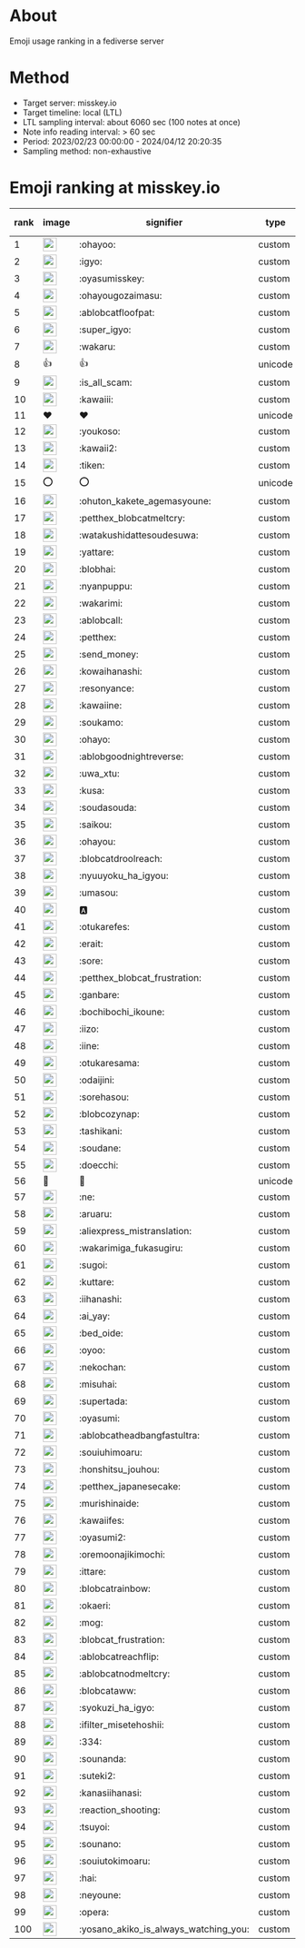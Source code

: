 # About
Emoji usage ranking in a fediverse server

# Method
- Target server: misskey.io
- Target timeline: local (LTL)
- LTL sampling interval: about 6060 sec (100 notes at once)
- Note info reading interval: > 60 sec
- Period: 2023/02/23 00:00:00 - 2024/04/12 20:20:35 
- Sampling method: non-exhaustive

# Emoji ranking at misskey.io

|rank|image|signifier|type|frequency score|
|----|----|----|----|----|
|1|<img height="24" src="https://misskey.io/emoji/ohayoo.webp">|:ohayoo:|custom|177988|
|2|<img height="24" src="https://misskey.io/emoji/igyo.webp">|:igyo:|custom|114358|
|3|<img height="24" src="https://misskey.io/emoji/oyasumisskey.webp">|:oyasumisskey:|custom|76926|
|4|<img height="24" src="https://misskey.io/emoji/ohayougozaimasu.webp">|:ohayougozaimasu:|custom|41421|
|5|<img height="24" src="https://misskey.io/emoji/ablobcatfloofpat.webp">|:ablobcatfloofpat:|custom|34114|
|6|<img height="24" src="https://misskey.io/emoji/super_igyo.webp">|:super_igyo:|custom|32688|
|7|<img height="24" src="https://misskey.io/emoji/wakaru.webp">|:wakaru:|custom|29264|
|8|👍|👍|unicode|24630|
|9|<img height="24" src="https://misskey.io/emoji/is_all_scam.webp">|:is_all_scam:|custom|23494|
|10|<img height="24" src="https://misskey.io/emoji/kawaiii.webp">|:kawaiii:|custom|22172|
|11|❤|❤|unicode|21370|
|12|<img height="24" src="https://misskey.io/emoji/youkoso.webp">|:youkoso:|custom|19772|
|13|<img height="24" src="https://misskey.io/emoji/kawaii2.webp">|:kawaii2:|custom|19243|
|14|<img height="24" src="https://misskey.io/emoji/tiken.webp">|:tiken:|custom|17247|
|15|⭕|⭕|unicode|16700|
|16|<img height="24" src="https://misskey.io/emoji/ohuton_kakete_agemasyoune.webp">|:ohuton_kakete_agemasyoune:|custom|16681|
|17|<img height="24" src="https://misskey.io/emoji/petthex_blobcatmeltcry.webp">|:petthex_blobcatmeltcry:|custom|16390|
|18|<img height="24" src="https://misskey.io/emoji/watakushidattesoudesuwa.webp">|:watakushidattesoudesuwa:|custom|16263|
|19|<img height="24" src="https://misskey.io/emoji/yattare.webp">|:yattare:|custom|15858|
|20|<img height="24" src="https://misskey.io/emoji/blobhai.webp">|:blobhai:|custom|15526|
|21|<img height="24" src="https://misskey.io/emoji/nyanpuppu.webp">|:nyanpuppu:|custom|14322|
|22|<img height="24" src="https://misskey.io/emoji/wakarimi.webp">|:wakarimi:|custom|14298|
|23|<img height="24" src="https://misskey.io/emoji/ablobcall.webp">|:ablobcall:|custom|13978|
|24|<img height="24" src="https://misskey.io/emoji/petthex.webp">|:petthex:|custom|13397|
|25|<img height="24" src="https://misskey.io/emoji/send_money.webp">|:send_money:|custom|13241|
|26|<img height="24" src="https://misskey.io/emoji/kowaihanashi.webp">|:kowaihanashi:|custom|12511|
|27|<img height="24" src="https://misskey.io/emoji/resonyance.webp">|:resonyance:|custom|11664|
|28|<img height="24" src="https://misskey.io/emoji/kawaiine.webp">|:kawaiine:|custom|11526|
|29|<img height="24" src="https://misskey.io/emoji/soukamo.webp">|:soukamo:|custom|11308|
|30|<img height="24" src="https://misskey.io/emoji/ohayo.webp">|:ohayo:|custom|11071|
|31|<img height="24" src="https://misskey.io/emoji/ablobgoodnightreverse.webp">|:ablobgoodnightreverse:|custom|10811|
|32|<img height="24" src="https://misskey.io/emoji/uwa_xtu.webp">|:uwa_xtu:|custom|10501|
|33|<img height="24" src="https://misskey.io/emoji/kusa.webp">|:kusa:|custom|10133|
|34|<img height="24" src="https://misskey.io/emoji/soudasouda.webp">|:soudasouda:|custom|9913|
|35|<img height="24" src="https://misskey.io/emoji/saikou.webp">|:saikou:|custom|9470|
|36|<img height="24" src="https://misskey.io/emoji/ohayou.webp">|:ohayou:|custom|9123|
|37|<img height="24" src="https://misskey.io/emoji/blobcatdroolreach.webp">|:blobcatdroolreach:|custom|8867|
|38|<img height="24" src="https://misskey.io/emoji/nyuuyoku_ha_igyou.webp">|:nyuuyoku_ha_igyou:|custom|8615|
|39|<img height="24" src="https://misskey.io/emoji/umasou.webp">|:umasou:|custom|8097|
|40|<img height="24" src="https://misskey.io/emoji/a.webp">|:a:|custom|7959|
|41|<img height="24" src="https://misskey.io/emoji/otukarefes.webp">|:otukarefes:|custom|7823|
|42|<img height="24" src="https://misskey.io/emoji/erait.webp">|:erait:|custom|7673|
|43|<img height="24" src="https://misskey.io/emoji/sore.webp">|:sore:|custom|7430|
|44|<img height="24" src="https://misskey.io/emoji/petthex_blobcat_frustration.webp">|:petthex_blobcat_frustration:|custom|7361|
|45|<img height="24" src="https://misskey.io/emoji/ganbare.webp">|:ganbare:|custom|7161|
|46|<img height="24" src="https://misskey.io/emoji/bochibochi_ikoune.webp">|:bochibochi_ikoune:|custom|7104|
|47|<img height="24" src="https://misskey.io/emoji/iizo.webp">|:iizo:|custom|7098|
|48|<img height="24" src="https://misskey.io/emoji/iine.webp">|:iine:|custom|6990|
|49|<img height="24" src="https://misskey.io/emoji/otukaresama.webp">|:otukaresama:|custom|6969|
|50|<img height="24" src="https://misskey.io/emoji/odaijini.webp">|:odaijini:|custom|6526|
|51|<img height="24" src="https://misskey.io/emoji/sorehasou.webp">|:sorehasou:|custom|6460|
|52|<img height="24" src="https://misskey.io/emoji/blobcozynap.webp">|:blobcozynap:|custom|6082|
|53|<img height="24" src="https://misskey.io/emoji/tashikani.webp">|:tashikani:|custom|5983|
|54|<img height="24" src="https://misskey.io/emoji/soudane.webp">|:soudane:|custom|5940|
|55|<img height="24" src="https://misskey.io/emoji/doecchi.webp">|:doecchi:|custom|5922|
|56|🎉|🎉|unicode|5598|
|57|<img height="24" src="https://misskey.io/emoji/ne.webp">|:ne:|custom|5594|
|58|<img height="24" src="https://misskey.io/emoji/aruaru.webp">|:aruaru:|custom|5586|
|59|<img height="24" src="https://misskey.io/emoji/aliexpress_mistranslation.webp">|:aliexpress_mistranslation:|custom|5473|
|60|<img height="24" src="https://misskey.io/emoji/wakarimiga_fukasugiru.webp">|:wakarimiga_fukasugiru:|custom|5425|
|61|<img height="24" src="https://misskey.io/emoji/sugoi.webp">|:sugoi:|custom|5298|
|62|<img height="24" src="https://misskey.io/emoji/kuttare.webp">|:kuttare:|custom|5269|
|63|<img height="24" src="https://misskey.io/emoji/iihanashi.webp">|:iihanashi:|custom|5267|
|64|<img height="24" src="https://misskey.io/emoji/ai_yay.webp">|:ai_yay:|custom|5255|
|65|<img height="24" src="https://misskey.io/emoji/bed_oide.webp">|:bed_oide:|custom|5202|
|66|<img height="24" src="https://misskey.io/emoji/oyoo.webp">|:oyoo:|custom|4990|
|67|<img height="24" src="https://misskey.io/emoji/nekochan.webp">|:nekochan:|custom|4969|
|68|<img height="24" src="https://misskey.io/emoji/misuhai.webp">|:misuhai:|custom|4892|
|69|<img height="24" src="https://misskey.io/emoji/supertada.webp">|:supertada:|custom|4849|
|70|<img height="24" src="https://misskey.io/emoji/oyasumi.webp">|:oyasumi:|custom|4835|
|71|<img height="24" src="https://misskey.io/emoji/ablobcatheadbangfastultra.webp">|:ablobcatheadbangfastultra:|custom|4817|
|72|<img height="24" src="https://misskey.io/emoji/souiuhimoaru.webp">|:souiuhimoaru:|custom|4761|
|73|<img height="24" src="https://misskey.io/emoji/honshitsu_jouhou.webp">|:honshitsu_jouhou:|custom|4668|
|74|<img height="24" src="https://misskey.io/emoji/petthex_japanesecake.webp">|:petthex_japanesecake:|custom|4575|
|75|<img height="24" src="https://misskey.io/emoji/murishinaide.webp">|:murishinaide:|custom|4545|
|76|<img height="24" src="https://misskey.io/emoji/kawaiifes.webp">|:kawaiifes:|custom|4536|
|77|<img height="24" src="https://misskey.io/emoji/oyasumi2.webp">|:oyasumi2:|custom|4317|
|78|<img height="24" src="https://misskey.io/emoji/oremoonajikimochi.webp">|:oremoonajikimochi:|custom|4303|
|79|<img height="24" src="https://misskey.io/emoji/ittare.webp">|:ittare:|custom|4093|
|80|<img height="24" src="https://misskey.io/emoji/blobcatrainbow.webp">|:blobcatrainbow:|custom|4060|
|81|<img height="24" src="https://misskey.io/emoji/okaeri.webp">|:okaeri:|custom|4056|
|82|<img height="24" src="https://misskey.io/emoji/mog.webp">|:mog:|custom|4037|
|83|<img height="24" src="https://misskey.io/emoji/blobcat_frustration.webp">|:blobcat_frustration:|custom|4037|
|84|<img height="24" src="https://misskey.io/emoji/ablobcatreachflip.webp">|:ablobcatreachflip:|custom|4005|
|85|<img height="24" src="https://misskey.io/emoji/ablobcatnodmeltcry.webp">|:ablobcatnodmeltcry:|custom|3999|
|86|<img height="24" src="https://misskey.io/emoji/blobcataww.webp">|:blobcataww:|custom|3947|
|87|<img height="24" src="https://misskey.io/emoji/syokuzi_ha_igyo.webp">|:syokuzi_ha_igyo:|custom|3924|
|88|<img height="24" src="https://misskey.io/emoji/ifilter_misetehoshii.webp">|:ifilter_misetehoshii:|custom|3921|
|89|<img height="24" src="https://misskey.io/emoji/334.webp">|:334:|custom|3761|
|90|<img height="24" src="https://misskey.io/emoji/sounanda.webp">|:sounanda:|custom|3755|
|91|<img height="24" src="https://misskey.io/emoji/suteki2.webp">|:suteki2:|custom|3628|
|92|<img height="24" src="https://misskey.io/emoji/kanasiihanasi.webp">|:kanasiihanasi:|custom|3627|
|93|<img height="24" src="https://misskey.io/emoji/reaction_shooting.webp">|:reaction_shooting:|custom|3575|
|94|<img height="24" src="https://misskey.io/emoji/tsuyoi.webp">|:tsuyoi:|custom|3503|
|95|<img height="24" src="https://misskey.io/emoji/sounano.webp">|:sounano:|custom|3471|
|96|<img height="24" src="https://misskey.io/emoji/souiutokimoaru.webp">|:souiutokimoaru:|custom|3398|
|97|<img height="24" src="https://misskey.io/emoji/hai.webp">|:hai:|custom|3397|
|98|<img height="24" src="https://misskey.io/emoji/neyoune.webp">|:neyoune:|custom|3391|
|99|<img height="24" src="https://misskey.io/emoji/opera.webp">|:opera:|custom|3266|
|100|<img height="24" src="https://misskey.io/emoji/yosano_akiko_is_always_watching_you.webp">|:yosano_akiko_is_always_watching_you:|custom|3204|
